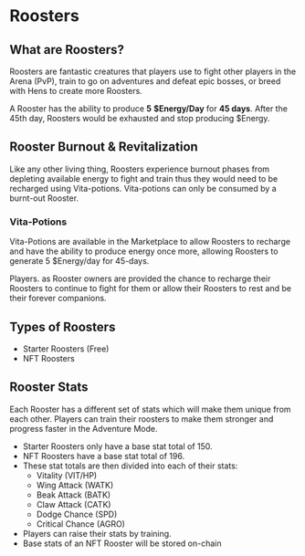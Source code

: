 # Roosters

## What are Roosters?

Roosters are fantastic creatures that players use to fight other players in the Arena (PvP), train to go on adventures and defeat epic bosses, or breed with Hens to create more Roosters.

A Rooster has the ability to produce **5** **$Energy/Day** for **45 days**. After the 45th day, Roosters would be exhausted and stop producing $Energy.

## Rooster Burnout & Revitalization

Like any other living thing, Roosters experience burnout phases from depleting available energy to fight and train thus they would need to be recharged using Vita-potions. Vita-potions can only be consumed by a burnt-out Rooster.

### Vita-Potions

Vita-Potions are available in the Marketplace to allow Roosters to recharge and have the ability to produce energy once more, allowing Roosters to generate 5 $Energy/day for 45-days.

Players. as Rooster owners are provided the chance to recharge their Roosters to continue to fight for them or allow their Roosters to rest and be their forever companions.

## Types of Roosters

* Starter Roosters (Free)
* NFT Roosters

## Rooster Stats

Each Rooster has a different set of stats which will make them unique from each other. Players can train their roosters to make them stronger and progress faster in the Adventure Mode.

* Starter Roosters only have a base stat total of 150.
* NFT Roosters have a base stat total of 196.&#x20;
* These stat totals are then divided into each of their stats:
  * Vitality (VIT/HP)&#x20;
  * Wing Attack (WATK)&#x20;
  * Beak Attack (BATK)&#x20;
  * Claw Attack (CATK)&#x20;
  * Dodge Chance (SPD)&#x20;
  * Critical Chance (AGRO)
* Players can raise their stats by training.
* Base stats of an NFT Rooster will be stored on-chain
